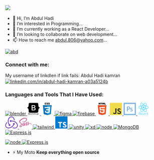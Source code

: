 <img width=400 src="https://cdn.dribbble.com/users/1162077/screenshots/3848914/programmer.gif" />

- 👋 Hi, I’m Abdul Hadi
- 👀 I’m interested in Programming...
- 🌱 I’m currently working as a React Developer...
- 💞️ I’m looking to collaborate on web development...
- 📫 How to reach me abdul.806@yahoo.com...

<!---
AbdulHadi806/AbdulHadi806 is a HTML/CSS, Js, React developer. He is currently working at IPLEX as an Intern for the past 
+4 months. He is fast and pashinate and he loves to learn more. 
--->
<p align="left"> <a href="https://github.com/ryo-ma/github-profile-trophy"><img src="https://github-profile-trophy.vercel.app/?username=abd" alt="abd" /></a> </p>


<h3 align="left">Connect with me:</h3>
<p style="display:block" align="left"> My username of linkdlen if link fails: Abdul Hadi kamran
<a style="display:block" href="linkedin.com/in/abdul-hadi-kamran-a03a5124b" target="blank"><img align="center" src="https://raw.githubusercontent.com/rahuldkjain/github-profile-readme-generator/master/src/images/icons/Social/linked-in-alt.svg" alt="linkedin.com/in/abdul-hadi-kamran-a03a5124b" height="30" width="40" /></a>
</p>


<h3 align="left">Languages and Tools That I Have Used:</h3>
<p align="left"> <a href="https://www.blender.org/" target="_blank" rel="noreferrer"> <img src="https://download.blender.org/branding/community/blender_community_badge_white.svg" alt="blender" width="40" height="40"/> </a> <a href="https://getbootstrap.com" target="_blank" rel="noreferrer"> <img src="https://raw.githubusercontent.com/devicons/devicon/master/icons/bootstrap/bootstrap-plain-wordmark.svg" alt="bootstrap" width="40" height="40"/> </a> <a href="https://www.w3schools.com/css/" target="_blank" rel="noreferrer"> <img src="https://raw.githubusercontent.com/devicons/devicon/master/icons/css3/css3-original-wordmark.svg" alt="css3" width="40" height="40"/> </a> <a href="https://www.figma.com/" target="_blank" rel="noreferrer"> <img src="https://www.vectorlogo.zone/logos/figma/figma-icon.svg" alt="figma" width="40" height="40"/> </a> <a href="https://firebase.google.com/" target="_blank" rel="noreferrer"> <img src="https://www.vectorlogo.zone/logos/firebase/firebase-icon.svg" alt="firebase" width="40" height="40"/> </a> <a href="https://www.w3.org/html/" target="_blank" rel="noreferrer"> <img src="https://raw.githubusercontent.com/devicons/devicon/master/icons/html5/html5-original-wordmark.svg" alt="html5" width="40" height="40"/> </a> <a href="https://developer.mozilla.org/en-US/docs/Web/JavaScript" target="_blank" rel="noreferrer"> <img src="https://raw.githubusercontent.com/devicons/devicon/master/icons/javascript/javascript-original.svg" alt="javascript" width="40" height="40"/> </a> <a href="https://www.photoshop.com/en" target="_blank" rel="noreferrer"> <img src="https://raw.githubusercontent.com/devicons/devicon/master/icons/photoshop/photoshop-line.svg" alt="photoshop" width="40" height="40"/> </a> <a href="https://reactjs.org/" target="_blank" rel="noreferrer"> <img src="https://raw.githubusercontent.com/devicons/devicon/master/icons/react/react-original-wordmark.svg" alt="react" width="40" height="40"/> </a> <a href="https://redux.js.org" target="_blank" rel="noreferrer"> <img src="https://raw.githubusercontent.com/devicons/devicon/master/icons/redux/redux-original.svg" alt="redux" width="40" height="40"/> </a> <a href="https://sass-lang.com" target="_blank" rel="noreferrer"> <img src="https://raw.githubusercontent.com/devicons/devicon/master/icons/sass/sass-original.svg" alt="sass" width="40" height="40"/> </a> <a href="https://tailwindcss.com/" target="_blank" rel="noreferrer"> <img src="https://www.vectorlogo.zone/logos/tailwindcss/tailwindcss-icon.svg" alt="tailwind" width="40" height="40"/> </a> <a href="https://www.typescriptlang.org/" target="_blank" rel="noreferrer"> <img src="https://raw.githubusercontent.com/devicons/devicon/master/icons/typescript/typescript-original.svg" alt="typescript" width="40" height="40"/> </a> <a href="https://unity.com/" target="_blank" rel="noreferrer"> <img src="https://www.vectorlogo.zone/logos/unity3d/unity3d-icon.svg" alt="unity" width="40" height="40"/> </a> <a href="https://www.adobe.com/products/xd.html" target="_blank" rel="noreferrer"> <img src="https://cdn.worldvectorlogo.com/logos/adobe-xd.svg" alt="xd" width="40" height="40"/> </a><a href="node" target="_blank" rel="noreferrer"> <img src="[/static/images/logo.svg](https://blog.logrocket.com/wp-content/uploads/2021/02/Screen-Shot-2021-02-02-at-2.27.58-PM.png)" alt="node" width="40" height="40"/> </a><a href="https://www.mongodb.com/" target="_blank" rel="noreferrer">
  <img src="https://webassets.mongodb.com/_com_assets/cms/mongodb-logo-rgb-j6w271g1xn.jpg" alt="MongoDB" width="40" height="40"/>
</a>
<a href="https://expressjs.com/" target="_blank" rel="noreferrer">
  <img src="https://upload.wikimedia.org/wikipedia/commons/6/64/Expressjs.png" alt="Express.js" width="40" height="40"/>
</a>  

<a href="https://expressjs.com/" target="_blank" rel="noreferrer"> <img src="https://upload.wikimedia.org/wikipedia/commons/6/64/Expressjs.png" alt="node" width="40" height="40"/> </a>
<a href="https://expressjs.com/" target="_blank" rel="noreferrer">
  <img src="https://upload.wikimedia.org/wikipedia/commons/d/d9/Node.js_logo.svg" alt="Express.js" width="40" height="40"/>
</a>
</p>

- ⚡ My Moto **Keep everything open source**
